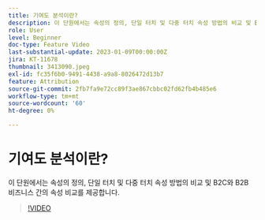 ```yaml
---
title: 기여도 분석이란?
description: 이 단원에서는 속성의 정의, 단일 터치 및 다중 터치 속성 방법의 비교 및 B2C와 B2B 비즈니스 간의 속성 비교를 제공합니다.
role: User
level: Beginner
doc-type: Feature Video
last-substantial-update: 2023-01-09T00:00:00Z
jira: KT-11678
thumbnail: 3413090.jpeg
exl-id: fc35f6b0-9491-4438-a9a8-8026472d13b7
feature: Attribution
source-git-commit: 2fb7fa9e72cc89f3ae867cbbc02fd62fb4b485e6
workflow-type: tm+mt
source-wordcount: '60'
ht-degree: 0%

---
```


# 기여도 분석이란?

이 단원에서는 속성의 정의, 단일 터치 및 다중 터치 속성 방법의 비교 및 B2C와 B2B 비즈니스 간의 속성 비교를 제공합니다.

>[!VIDEO](https://video.tv.adobe.com/v/3413090/?quality=12&learn=on)
